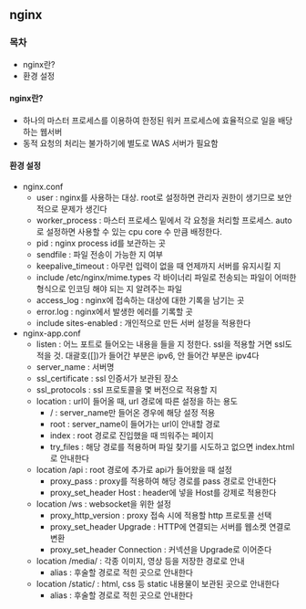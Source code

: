 ## nginx
### 목차
- nginx란?
- 환경 설정
#### nginx란?
- 하나의 마스터 프로세스를 이용하여 한정된 워커 프로세스에 효율적으로 일을 배당하는 웹서버
- 동적 요청의 처리는 불가하기에 별도로 WAS 서버가 필요함
#### 환경 설정
- nginx.conf
	- user : nginx를 사용하는 대상. root로 설정하면 관리자 권한이 생기므로 보안적으로 문제가 생긴다
	- worker_process : 마스터 프로세스 밑에서 각 요청을 처리할 프로세스. auto로 설정하면 사용할 수 있는 cpu core 수 만큼 배정한다.
	- pid : nginx process id를 보관하는 곳
	- sendfile : 파일 전송이 가능한 지 여부
	- keepalive_timeout : 아무런 입력이 없을 때 언제까지 서버를 유지시킬 지
	- include /etc/nginx/mime.types 각 바이너리 파일로 전송되는 파일이 어떠한 형식으로 인코딩 해야 되는 지 알려주는 파일
	- access_log : nginx에 접속하는 대상에 대한 기록을 남기는 곳
	- error.log : nginx에서 발생한 에러를 기록할 곳
	- include sites-enabled : 개인적으로 만든 서버 설정을 적용한다
- nginx-app.conf
	- listen : 어느 포트로 들어오는 내용을 들을 지 정한다. ssl을 적용할 거면 ssl도 적을 것. 대괄호(\[\])가 들어간 부분은 ipv6, 안 들어간 부분은 ipv4다
	- server_name : 서버명
	- ssl_certificate : ssl 인증서가 보관된 장소
	- ssl_protocols : ssl 프로토콜을 몇 버전으로 적용할 지
	- location : url이 들어올 때, url 경로에 따른 설정을 하는 용도
		- / : server_name만 들어온 경우에 해당 설정 적용
		- root : server_name이 들어가는 url이 안내할 경로
		- index : root 경로로 진입했을 때 띄워주는 페이지
		- try_files : 해당 경로를 적용하며 파일 찾기를 시도하고 없으면 index.html로 안내한다
	- location /api : root 경로에 추가로 api가 들어왔을 때 설정
		- proxy_pass : proxy를 적용하여 해당 경로를 pass 경로로 안내한다
		- proxy_set_header Host : header에 넣을 Host를 강제로 적용한다
	- location /ws : websocket을 위한 설정
		- proxy_http_version : proxy 접속 시에 적용할 http 프로토콜 선택
		- proxy_set_header Upgrade : HTTP에 연결되는 서버를 웹소켓 연결로 변환
		- proxy_set_header Connection : 커넥션을 Upgrade로 이어준다
	- location /media/ : 각종 이미지, 영상 등을 저장한 경로로 안내
		- alias : 후술할 경로로 적힌 곳으로 안내한다
	- location /static/ : html, css 등 static 내용물이 보관된 곳으로 안내한다
		- alias : 후술할 경로로 적힌 곳으로 안내한다
